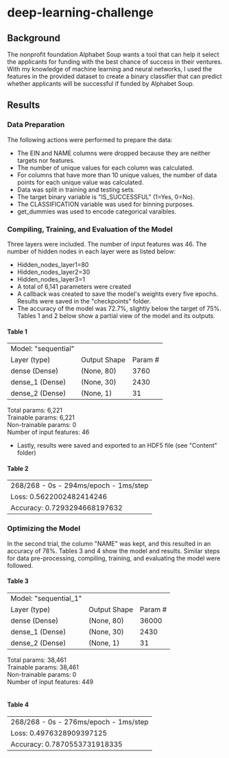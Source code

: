 # deep-learning-challenge
## Background
The nonprofit foundation Alphabet Soup wants a tool that can help it select the applicants for funding with the best chance of success in their ventures. With my knowledge of machine learning and neural networks, I used the features in the provided dataset to create a binary classifier that can predict whether applicants will be successful if funded by Alphabet Soup.
## Results
### Data Preparation
The following actions were performed to prepare the data:
- The EIN and NAME columns were dropped because they are neither targets nor features.
- The number of unique values for each column was calculated.
- For columns that have more than 10 unique values, the number of data points for each unique value was calculated.
- Data was split in training and testing sets.
- The target binary variable is "IS_SUCCESSFUL" (1=Yes, 0=No).
- The CLASSIFICATION variable was used for binning purposes.
- get_dummies was used to encode categorical varaibles.
### Compiling, Training, and Evaluation of the Model
Three layers were included. The number of input features was 46. The number of hidden nodes in each layer were as listed below:
- Hidden_nodes_layer1=80
- Hidden_nodes_layer2=30
- Hidden_nodes_layer3=1
- A total of 6,141 parameters were created 
- A callback was created to save the model's weights every five epochs. Results were saved in the "checkpoints" folder.
- The accuracy of the model was 72.7%, slightly below the target of 75%.
Tables 1 and 2 below show a partial view of the model and its outputs.

#### Table 1
<table>
    <tr>
        <td>Model: &quot;sequential&quot;</td>
        <td></td>
        <td></td>
    </tr>
    <tr>
        <td> Layer (type)               </td>
        <td> Output Shape              </td>
        <td>Param #   </td>
    </tr>
    <tr>
        <td> dense (Dense)</td>
        <td>(None, 80)</td>
        <td>3760</td>
    </tr>
    <tr>
        <td> dense_1 (Dense)</td>
        <td>(None, 30)</td>
        <td>2430</td>
    </tr>
    <tr>
        <td> dense_2 (Dense)</td>
        <td>(None, 1)</td>
        <td>31</td>
    </tr>
</table>

Total params: 6,221<br>
Trainable params: 6,221<br>
Non-trainable params: 0<br>
Number of input features:  46<br>

- Lastly, results were saved and exported to an HDF5 file (see "Content" folder)

#### Table 2
<table>
    <tr>
        <td>268/268 - 0s - 294ms/epoch - 1ms/step</td>
    </tr>
    <tr>
        <td>Loss: 0.5622002482414246</td>
    </tr>
    <tr>
        <td>Accuracy: 0.7293294668197632</td>
    </tr>
</table>

### Optimizing the Model
In the second trial, the column "NAME" was kept, and this resulted in an accuracy of 78%. Tables 3 and 4 show the model and results. Similar steps for data pre-processing, compiling, training, and evaluating the model were followed.
<br>

#### Table 3
<table>
    <tr>
        <td>Model: &quot;sequential_1&quot;</td>
        <td></td>
        <td></td>
    </tr>
    <tr>
        <td> Layer (type)               </td>
        <td> Output Shape              </td>
        <td>Param #   </td>
    </tr>
    <tr>
        <td> dense (Dense)</td>
        <td>(None, 80)</td>
        <td>36000</td>
    </tr>
    <tr>
        <td> dense_1 (Dense)</td>
        <td>(None, 30)</td>
        <td>2430</td>
    </tr>
    <tr>
        <td> dense_2 (Dense)</td>
        <td>(None, 1)</td>
        <td>31</td>
    </tr>
</table>
Total params: 38,461<br>
Trainable params: 38,461<br>
Non-trainable params: 0<br>
Number of input features:  449<br>
<br>

#### Table 4
<table>
    <tr>
        <td>268/268 - 0s - 276ms/epoch - 1ms/step</td>
    </tr>
    <tr>
        <td>Loss: 0.4976328909397125</td>
    </tr>
    <tr>
        <td>Accuracy: 0.7870553731918335</td>
    </tr>
</table>


